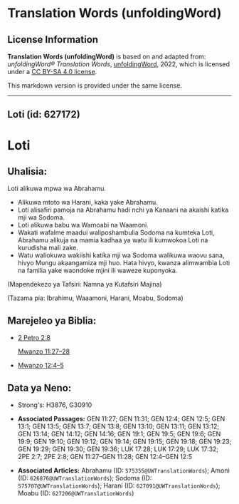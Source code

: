 # Translation Words (unfoldingWord)

## License Information

**Translation Words (unfoldingWord)** is based on and adapted from: _unfoldingWord® Translation Words_, [unfoldingWord](https://unfoldingword.org/utw), 2022, which is licensed under a [CC BY-SA 4.0 license](https://creativecommons.org/licenses/by-sa/4.0/legalcode.en).

This markdown version is provided under the same license.



--------------------------------

## Loti (id: 627172)

Loti
====

Uhalisia:
---------

Loti alikuwa mpwa wa Abrahamu.

* Alikuwa mtoto wa Harani, kaka yake Abrahamu.
* Loti alisafiri pamoja na Abrahamu hadi nchi ya Kanaani na akaishi katika mji wa Sodoma.
* Loti alikuwa babu wa Wamoabi na Waamoni.
* Wakati wafalme maadui waliposhambulia Sodoma na kumteka Loti, Abrahamu alikuja na mamia kadhaa ya watu ili kumwokoa Loti na kurudisha mali zake.
* Watu waliokuwa wakiishi katika mji wa Sodoma walikuwa waovu sana, hivyo Mungu akaangamiza mji huo. Hata hivyo, kwanza alimwambia Loti na familia yake waondoke mjini ili waweze kuponyoka.

(Mapendekezo ya Tafsiri: Namna ya Kutafsiri Majina)

(Tazama pia: Ibrahimu, Waaamoni, Harani, Moabu, Sodoma)

Marejeleo ya Biblia:
--------------------

* [2 Petro 2:8](https://ref.ly/2Pet2:8)

    [Mwanzo 11:27–28](https://ref.ly/Gen11:27-Gen11:28)

* [Mwanzo 12:4–5](https://ref.ly/Gen12:4-Gen12:5)

Data ya Neno:
-------------

* Strong's: H3876, G30910

* **Associated Passages:** GEN 11:27; GEN 11:31; GEN 12:4; GEN 12:5; GEN 13:1; GEN 13:5; GEN 13:7; GEN 13:8; GEN 13:10; GEN 13:11; GEN 13:12; GEN 13:14; GEN 14:12; GEN 14:16; GEN 19:1; GEN 19:5; GEN 19:6; GEN 19:9; GEN 19:10; GEN 19:12; GEN 19:14; GEN 19:15; GEN 19:18; GEN 19:23; GEN 19:29; GEN 19:30; GEN 19:36; LUK 17:28; LUK 17:29; LUK 17:32; 2PE 2:7; 2PE 2:8; GEN 11:27–GEN 11:28; GEN 12:4–GEN 12:5
* **Associated Articles:** Abrahamu (ID: `575355@UWTranslationWords`); Amoni (ID: `626876@UWTranslationWords`); Sodoma (ID: `575707@UWTranslationWords`); Harani (ID: `627091@UWTranslationWords`); Moabu (ID: `627206@UWTranslationWords`)

